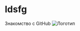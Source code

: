 # ldsfg
 Знакомство с GitHub
![Логотип](https://octodex.github.com/images/orderedlistocat.png "Логотип GitHub")